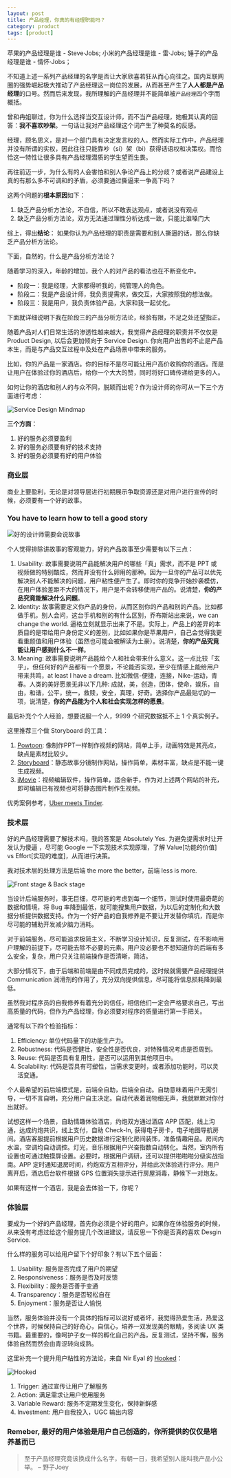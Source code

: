 ```yaml
---
layout: post
title: 产品经理，你真的有经理职能吗？
category: product
tags: [product]
---
```


苹果的产品经理是谁 - Steve·Jobs;
小米的产品经理是谁 - 雷·Jobs; 
锤子的产品经理是谁 - 情怀·Jobs；

不知道上述一系列产品经理的名字是否让大家欣喜若狂从而心向往之。国内互联网圈的强势崛起极大推动了产品经理这一岗位的发展，从而甚至产生了**人人都是产品经理**的口号。然而后来发现，我所理解的产品经理并不能简单被`产品经理`四个字而概括。

曾和冉姐聊过，你为什么选择当交互设计师，而不当产品经理，她极其认真的回答：**我不喜欢吵架**。一句话让我对产品经理这个词产生了种莫名的反感。

经理，顾名思义，是对一个部门具有决定发言权的人。然而实际工作中，产品经理并没有所谓的实权，因此往往只能靠吵（si）架（bi）获得话语权和决策权。而恰恰这一特性让很多具有产品经理潜质的学生望而生畏。

再往前迈一步，为什么有的人会害怕和别人争论产品上的分歧？或者说产品建设上真的有那么多不可调和的矛盾，必须要通过撕逼来一争高下吗？

这两个问题的**根本原因**如下：

1. 缺乏产品分析方法论，不自信，所以不敢表达观点，或者说没有观点
2. 缺乏产品分析方法论，双方无法通过理性分析达成一致，只能比谁嗓门大

综上，得出**结论**：
如果你认为产品经理的职责是需要和别人撕逼的话，那么你缺乏产品分析方法论。

下面，自然的，什么是产品分析方法论？

随着学习的深入，年龄的增加，我个人的对产品的看法也在不断变化中。

- 阶段一：我是经理，大家都得听我的，纯管理人的角色。
- 阶段二：我是产品设计师，我负责提需求，做交互，大家按照我的想法做。
- 阶段三：我是用户，我负责体验产品，大家和我一起优化。

下面就详细说明下我在阶段三的产品分析方法论，经验有限，不足之处还望指正。

随着产品对人们日常生活的渗透性越来越大，我觉得产品经理的职责并不仅仅是 Product Design, 以后会更加倾向于 Service Design. 你向用户出售的不止是产品本生，而是与产品交互过程中及处在产品场景中带来的服务。

比如，你的产品是一家酒店。你的目标不是尽可能让用户高价收购你的酒店。而是让用户在体验过你的酒店后，给你一个大大的赞，同时将好口碑传递给更多的人。

如何让你的酒店和别人的与众不同，脱颖而出呢？作为设计师的你可从一下三个方面进行考虑：

![Service Design Mindmap](http://7xoj81.com1.z0.glb.clouddn.com/2016-02-05-01.png)

**三个方面**：

1. 好的服务必须要盈利
2. 好的服务必须要有好的技术支持
3. 好的服务必须要有好的用户体验

### 商业层

商业上要盈利，无论是对领导层进行初期展示争取资源还是对用户进行宣传的时候，必须要有一个好的故事。

### You have to learn how to tell a good story

![好的设计师需要会说故事](http://7xoj81.com1.z0.glb.clouddn.com/2016-02-05-02.png)

个人觉得排除讲故事的客观能力，好的产品故事至少需要有以下三点：

1. Usability: 故事需要说明产品能解决用户的哪些「真」需求，而不是 PPT 或 视频做的特别酷炫，然而并没有什么卵用的那种。因为一旦你的产品可以优先解决别人不能解决的问题，用户粘性便产生了。即时你的竞争开始抄袭模仿，在用户体验差距不大的情况下，用户是不会转移使用产品的。说清楚，**你的产品究竟能解决什么问题**。
2. Identity: 故事需要定义你产品的身份，从而区别你的产品和别的产品。比如都做手机，别人会问，这台手机和别的有什么区别，乔布斯站出来说，we can change the world. 逼格立刻就显示出来了不是。实际上，产品上的差异的本质目的是带给用户身份定义的差别，比如如果你是苹果用户，自己会觉得我更看重颜值和用户体验（虽然也可能会被解读为土豪）。说清楚，**你的产品究竟能让用户感到什么不一样**。
3. Meaning: 故事需要说明产品能给个人和社会带来什么意义。这一点比较「玄乎」，但任何好的产品都有一个愿景，不论能否实现，至少在情感上能给用户带来共鸣，at least I have a dream. 比如微信-便捷，连接，Nike-运动，青春。人类的美好愿景无非以下几种: 成就，美，创造，团体，使命，娱乐，自由，和谐，公平，统一，救赎，安全，真理，好奇。选择你产品最贴切的一项，说清楚，**你的产品能为个人和社会实现怎样的愿景**。

最后补充个个人经验，想要说服一个人，9999 个研究数据抵不上 1 个真实例子。

这里推荐三个做 Storyboard 的工具：

1. [Powtoon](http://www.powtoon.com/dashboard/templates/): 像制作PPT一样制作视频的网站，简单上手，动画特效是其亮点，缺点是素材比较少。
2. [Storyboard](https://www.storyboardthat.com/storyboard-creator)：静态故事分镜制作网站，操作简单，素材丰富，缺点是不能一键生成视频。
3. [iMovie](http://www.apple.com/mac/imovie/)：视频编辑软件，操作简单，适合新手，作为对上述两个网站的补充，即可编辑已有视频也可将静态图片制作生视频。

优秀案例参考，[Uber meets Tinder]([https://youtu.be/JohgwbpQuy8](https://youtu.be/JohgwbpQuy8)).

### 技术层

好的产品经理需要了解技术吗，我的答案是 Absolutely Yes. 为避免提需求时让开发认为傻逼 ，尽可能 Google 一下实现技术实现原理，了解 Value[功能的价值] vs Effort[实现的难度]，从而进行决策。

我对技术层的处理方法是后端 the more the better，前端 less is more.

![Front stage & Back stage](http://7xoj81.com1.z0.glb.clouddn.com/2016-02-05-03.png)

当设计后端服务时，事无巨细，尽可能的考虑到每一个细节，测试时使用最奇葩的数据和情境，将 Bug 率降到最低，就可能搜集用户数据，为以后的定制化和大数据分析提供数据支持。作为一个好产品的自我修养是不要让开发替你填坑，而是你尽可能的辅助开发减少脑力消耗。

对于前端服务，尽可能追求极简主义，不断学习设计知识，反复测试，在不影响用户理解的前提下，尽可能去除不必要的元素。用户没必要也不想知道你的后端有多么安全，复杂，用户只关注前端操作是否清晰，简洁。

大部分情况下，由于后端和前端是由不同成员完成的，这时候就需要产品经理提供 Communication 润滑剂的作用了，充分双向提供信息，尽可能将信息损耗降到最低。

虽然我对程序员的自我修养有着充分的信任，相信他们一定会严格要求自己，写出高质量的代码，但作为产品经理，你必须要对程序的质量进行第一手把关。

通常有以下四个检验指标：
1. Efficiency: 单位代码量下的功能生产力。
2. Robustness: 代码是否健壮，安全性是否优良，对特殊情况考虑是否周到。
3. Reuse: 代码是否具有复用性，是否可以运用到其他项目中。
4. Scalability: 代码是否具有可塑性，当需求变更时，或者添加功能时，可以灵活变通。

个人最希望的前后端模式是，前端全自助，后端全自动。自助意味着用户无需引导，一切不言自明，充分用户自主决定。自动代表着润物细无声，我就默默对你付出就好。

试想这样一个场景，自助情趣体验酒店，约炮双方通过酒店 APP 匹配，线上沟通，达成约炮共识，线上支付，自助 Check-In, 获得电子房卡，电子地图导航房间。酒店客服提前根据用户历史数据进行定制化房间装饰，准备情趣用品。房间内水温，空调均自动调控。灯光，音乐根据用户兴奋指数自动转化。当然，室内所有设置也可通过触摸屏设置。必要时，根据用户调研，还可以提供啪啪啪分级实战指南。APP 定时通知退房时间，约炮双方互相评分，并给此次体验进行评分。用户离开后，酒店后台软件根据 GPS 位置消失提示进行房屋消毒，静候下一对炮友。

如果有这样一个酒店，我是会去体验一下，你呢？

### 体验层

要成为一个好的产品经理，首先你必须是个好的用户。如果你在体验服务的时候，从来没有考虑过给这个服务提几个改进建议，请反思一下你是否真的喜欢 Desgin Service. 

什么样的服务可以给用户留下个好印象？有以下五个层面：

1. Usability: 服务是否完成了用户的期望
2. Responsiveness：服务是否及时反馈
3. Flexibility：服务是否善于变通
4. Transparency：服务是否轻松自在
5. Enjoyment：服务是否让人愉悦

当然，服务体验并没有一个具体的指标可以说好或者坏，我觉得热爱生活，热爱这个世界，时候保持自己的好奇心，自信心，培养一双发现美的眼睛，多阅读 UX 类书籍。最重要的，像呵护子女一样的孵化自己的产品，反复测试，坚持不懈，服务体验自然而然会由青涩转向成熟。

这里补充一个提升用户粘性的方法论，来自 Nir Eyal 的 [Hooked](http://www.amazon.com/Hooked-How-Build-Habit-Forming-Products-ebook/dp/B00HJ4A43S)：

![Hooked](http://7xoj81.com1.z0.glb.clouddn.com/2016-02-05-04.png)

1. Trigger: 通过宣传让用户了解服务
2. Action: 满足需求让用户使用服务
3. Variable Reward: 服务不定期发生变化，保持新鲜感
4. Investment: 用户自我投入，UGC 输出内容

### Remeber, 最好的用户体验是用户自己创造的，你所提供的仅仅是培养基而已

> 至于产品经理究竟该换成什么名字，有朝一日，我希望别人能叫我产品小公举。 – 野子Joey